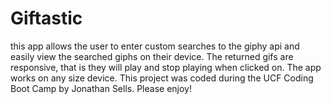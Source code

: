 # Giftastic
this app allows the user to enter custom searches to the giphy api and easily view the searched giphs on their device. The returned gifs are responsive, that is they will play and stop playing when clicked on. The app works on any size device. This project was coded during the UCF Coding Boot Camp by Jonathan Sells. Please enjoy!
